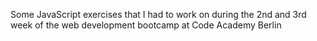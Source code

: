 Some JavaScript exercises that I had to work on during the 2nd and 3rd week of the web development bootcamp at Code Academy Berlin
